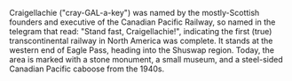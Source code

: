 Craigellachie ("cray-GAL-a-key") was named by the mostly-Scottish founders and executive of the Canadian Pacific Railway, so named in the telegram that read: "Stand fast, Craigellachie!", indicating the first (true) transcontinental railway in North America was complete. It stands at the western end of Eagle Pass, heading into the Shuswap region. Today, the area is marked with a stone monument, a small museum, and a steel-sided Canadian Pacific caboose from the 1940s.  